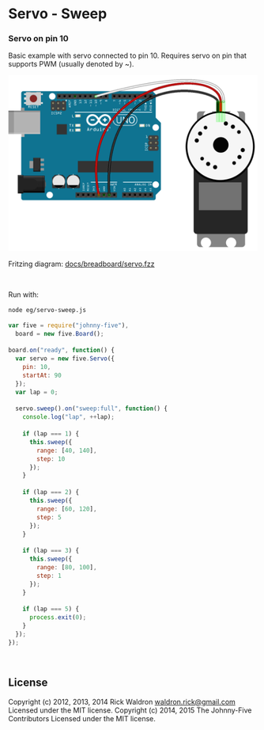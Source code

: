<!--remove-start-->

# Servo - Sweep




### Servo on pin 10


Basic example with servo connected to pin 10. Requires servo on pin that supports PWM (usually denoted by ~).


![docs/breadboard/servo.png](breadboard/servo.png)<br>

Fritzing diagram: [docs/breadboard/servo.fzz](breadboard/servo.fzz)

&nbsp;



Run with:
```bash
node eg/servo-sweep.js
```

<!--remove-end-->

```javascript
var five = require("johnny-five"),
  board = new five.Board();

board.on("ready", function() {
  var servo = new five.Servo({
    pin: 10,
    startAt: 90
  });
  var lap = 0;

  servo.sweep().on("sweep:full", function() {
    console.log("lap", ++lap);

    if (lap === 1) {
      this.sweep({
        range: [40, 140],
        step: 10
      });
    }

    if (lap === 2) {
      this.sweep({
        range: [60, 120],
        step: 5
      });
    }

    if (lap === 3) {
      this.sweep({
        range: [80, 100],
        step: 1
      });
    }

    if (lap === 5) {
      process.exit(0);
    }
  });
});

```








&nbsp;

<!--remove-start-->

## License
Copyright (c) 2012, 2013, 2014 Rick Waldron <waldron.rick@gmail.com>
Licensed under the MIT license.
Copyright (c) 2014, 2015 The Johnny-Five Contributors
Licensed under the MIT license.

<!--remove-end-->
